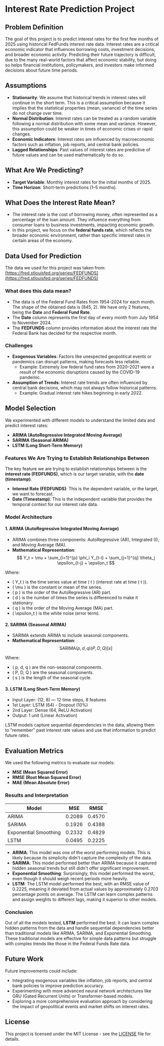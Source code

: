 # Interest Rate Prediction Project

## Problem Definition

The goal of this project is to predict interest rates for the first few months of 2025 using historical FedFunds interest rate data. Interest rates are a critical economic indicator that influences borrowing costs, investment decisions, and broader economic activity. Predicting their future trajectory is difficult, due to the many real-world factors that affect economic stability, but doing so helps financial institutions, policymakers, and investors make informed decisions about future time periods.

## Assumptions

- **Stationarity**: We assume that historical trends in interest rates will continue in the short term. This is a critical assumption because it implies that the statistical properties (mean, variance) of the time series do not change over time.
- **Normal Distribution**: Interest rates can be treated as a random variable following a normal distribution with some mean and variance. However, this assumption could be weaker in times of economic crises or rapid changes.
- **Economic Indicators**: Interest rates are influenced by macroeconomic factors such as inflation, job reports, and central bank policies.
- **Lagged Relationships**: Past values of interest rates are predictive of future values and can be used mathematically to do so.

## What Are We Predicting?

- **Target Variable**: Monthly interest rates for the initial months of 2025.
- **Time Horizon**: Short-term predictions (1–5 months).

## What Does the Interest Rate Mean?

- The interest rate is the cost of borrowing money, often represented as a percentage of the loan amount. They influence everything from consumer loans to business investments, impacting economic growth.
- In this project, we focus on the **federal funds rate**, which reflects the broader economic environment, rather than specific interest rates in certain areas of the economy.

## Data Used for Prediction

The data we used for this project was taken from:  
[https://fred.stlouisfed.org/series/FEDFUNDS](https://fred.stlouisfed.org/series/FEDFUNDS)

### What does this data mean?

- The data is of the Federal Fund Rates from 1954-2024 for each month. The shape of the obtained data is (845, 2). We have only 2 features, being the **Date** and **Federal Fund Rate**.
- The **Date** column represents the first day of every month from July 1954 to November 2024.
- The **FEDFUNDS** column provides information about the interest rate the Federal Bank has decided for the respective month.

### Challenges

- **Exogenous Variables**: Factors like unexpected geopolitical events or pandemics can disrupt patterns, making forecasts less reliable.
    - Example: Extremely low federal fund rates from 2020–2021 were a result of the economic disruptions caused by the COVID-19 pandemic.
- **Assumption of Trends**: Interest rate trends are often influenced by central bank decisions, which may not always follow historical patterns.
    - Example: Gradual interest rate hikes beginning in early 2022.

## Model Selection

We experimented with different models to understand the limited data and predict interest rates:
- **ARIMA (AutoRegressive Integrated Moving Average)**
- **SARIMA (Seasonal ARIMA)**
- **LSTM (Long Short-Term Memory)**

### Features We Are Trying to Establish Relationships Between

The key feature we are trying to establish relationships between is the **interest rate (FEDFUNDS)**, which is our target variable, with the **date (timestamp)**.

- **Interest Rate (FEDFUNDS)**: This is the dependent variable, or the target, we want to forecast.
- **Date (Timestamp)**: This is the independent variable that provides the temporal context for our interest rate data.

### Model Architecture

#### 1. ARIMA (AutoRegressive Integrated Moving Average)

- ARIMA combines three components: AutoRegressive (AR), Integrated (I), and Moving Average (MA).
- **Mathematical Representation**:
  $$ Y_t = \mu + \sum_{i=1}^{p} \phi_i Y_{t-i} + \sum_{j=1}^{q} \theta_j \epsilon_{t-j} + \epsilon_t $$

Where:
- \( Y_t \) is the time series value at time \( t \) (interest rate at time \( t \)).
- \( \mu \) is the constant or mean of the series.
- \( p \) is the order of the AutoRegressive (AR) part.
- \( d \) is the number of times the series is differenced to make it stationary.
- \( q \) is the order of the Moving Average (MA) part.
- \( \epsilon_t \) is the white noise (error term).

#### 2. SARIMA (Seasonal ARIMA)

- SARIMA extends ARIMA to include seasonal components.
- **Mathematical Representation**:
  $$ \text{SARIMA}(p, d, q)(P, D, Q)[s] $$

Where:
- \( p, d, q \) are the non-seasonal components.
- \( P, D, Q \) are the seasonal components.
- \( s \) is the length of the seasonal cycle.

#### 3. LSTM (Long Short-Term Memory)

- Input Layer: (12, 8) — 12 time steps, 8 features
- 1st Layer: LSTM (64) - Dropout (10%)
- 2nd Layer: Dense (64, ReLU Activation)
- Output: 1 unit (Linear Activation)

LSTM models capture sequential dependencies in the data, allowing them to "remember" past interest rate values and use that information to predict future rates.

## Evaluation Metrics

We used the following metrics to evaluate our models:
- **MSE (Mean Squared Error)**
- **RMSE (Root Mean Squared Error)**
- **MAE (Mean Absolute Error)**

### Results and Interpretation

| Model                | MSE    | RMSE   |
|----------------------|--------|--------|
| ARIMA                | 0.2089 | 0.4570 |
| SARIMA               | 0.1926 | 0.4388 |
| Exponential Smoothing | 0.2332 | 0.4829 |
| LSTM                 | 0.0495 | 0.2225 |

- **ARIMA**: This model was one of the worst performing models. This is likely because its simplicity didn't capture the complexity of the data.
- **SARIMA**: This model performed better than ARIMA because it captured hidden seasonal trends but still didn't offer significant improvement.
- **Exponential Smoothing**: Surprisingly, this model performed the worst, even though it should weigh recent periods more heavily.
- **LSTM**: The LSTM model performed the best, with an RMSE value of 0.2225, meaning it deviated from actual values by approximately 0.2703 percentage points on average. The LSTM can learn complex patterns and assign weights to different lags, making it superior to other models.

### Conclusion

Out of all the models tested, **LSTM** performed the best. It can learn complex hidden patterns from the data and handle sequential dependencies better than traditional models like ARIMA, SARIMA, and Exponential Smoothing. These traditional models are effective for simple data patterns but struggle with complex trends like those in the Federal Funds Rate data.

## Future Work

Future improvements could include:
- Integrating exogenous variables like inflation, job reports, and central bank policies to improve prediction accuracy.
- Experimenting with more advanced neural network architectures like GRU (Gated Recurrent Units) or Transformer-based models.
- Exploring a more comprehensive evaluation approach by considering the impact of geopolitical events and market shifts on interest rates.

## License

This project is licensed under the MIT License - see the [LICENSE](LICENSE) file for details.

